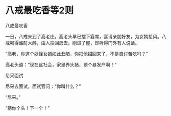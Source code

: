 # 八戒最吃香等2则

八戒最吃香 

一日，八戒来到了高老庄。高老头早已摆下宴席，宴请亲朋好友，为女婿接风。八戒喝得酩酊大醉，由人扶回房去。刚进了屋，却听得门外有人说话。 

“高老，你这个妖怪女婿如此丑陋，你把他招回来了，不是自讨苦吃吗？” 

高老头道：“现在这社会，家里养头猪，顶个暴发户啊！” 

尼采面试 

尼采去面试，面试官问：“你叫什么？” 

“尼采。” 

“猜你个头！下一个！”